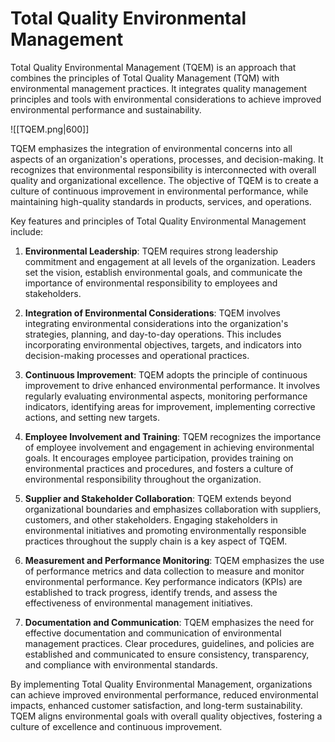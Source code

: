 # Total Quality Environmental Management

Total Quality Environmental Management (TQEM) is an approach that combines the principles of Total Quality Management (TQM) with environmental management practices. It integrates quality management principles and tools with environmental considerations to achieve improved environmental performance and sustainability.

![[TQEM.png|600]]

TQEM emphasizes the integration of environmental concerns into all aspects of an organization's operations, processes, and decision-making. It recognizes that environmental responsibility is interconnected with overall quality and organizational excellence. The objective of TQEM is to create a culture of continuous improvement in environmental performance, while maintaining high-quality standards in products, services, and operations.

Key features and principles of Total Quality Environmental Management include:

1. **Environmental Leadership**: TQEM requires strong leadership commitment and engagement at all levels of the organization. Leaders set the vision, establish environmental goals, and communicate the importance of environmental responsibility to employees and stakeholders.

2. **Integration of Environmental Considerations**: TQEM involves integrating environmental considerations into the organization's strategies, planning, and day-to-day operations. This includes incorporating environmental objectives, targets, and indicators into decision-making processes and operational practices.

3. **Continuous Improvement**: TQEM adopts the principle of continuous improvement to drive enhanced environmental performance. It involves regularly evaluating environmental aspects, monitoring performance indicators, identifying areas for improvement, implementing corrective actions, and setting new targets.

4. **Employee Involvement and Training**: TQEM recognizes the importance of employee involvement and engagement in achieving environmental goals. It encourages employee participation, provides training on environmental practices and procedures, and fosters a culture of environmental responsibility throughout the organization.

5. **Supplier and Stakeholder Collaboration**: TQEM extends beyond organizational boundaries and emphasizes collaboration with suppliers, customers, and other stakeholders. Engaging stakeholders in environmental initiatives and promoting environmentally responsible practices throughout the supply chain is a key aspect of TQEM.

6. **Measurement and Performance Monitoring**: TQEM emphasizes the use of performance metrics and data collection to measure and monitor environmental performance. Key performance indicators (KPIs) are established to track progress, identify trends, and assess the effectiveness of environmental management initiatives.

7. **Documentation and Communication**: TQEM emphasizes the need for effective documentation and communication of environmental management practices. Clear procedures, guidelines, and policies are established and communicated to ensure consistency, transparency, and compliance with environmental standards.

By implementing Total Quality Environmental Management, organizations can achieve improved environmental performance, reduced environmental impacts, enhanced customer satisfaction, and long-term sustainability. TQEM aligns environmental goals with overall quality objectives, fostering a culture of excellence and continuous improvement.